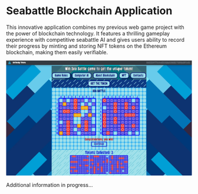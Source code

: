 # Seabattle Blockchain Application
This innovative application combines my previous web game project with the power of blockchain technology. It features a thrilling gameplay experience with competitive seabattle AI and gives users ability to record their progress by minting and storing NFT tokens on the Ethereum blockchain, making them easily verifiable.

![image](./preview.png)

Additional information in progress...
